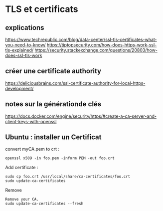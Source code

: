 # TLS et certificats

## explications

https://www.techrepublic.com/blog/data-center/ssl-tls-certificates-what-you-need-to-know/
https://tiptopsecurity.com/how-does-https-work-ssl-tls-explained/
https://security.stackexchange.com/questions/20803/how-does-ssl-tls-work

## créer une certificate authority

https://deliciousbrains.com/ssl-certificate-authority-for-local-https-development/

## notes sur la générationde clés

https://docs.docker.com/engine/security/https/#create-a-ca-server-and-client-keys-with-openssl

## Ubuntu : installer un Certificat

convert myCA.pem to crt :
```
openssl x509 -in foo.pem -inform PEM -out foo.crt
```
Add certificate :
```	
sudo cp foo.crt /usr/local/share/ca-certificates/foo.crt
sudo update-ca-certificates
```

Remove	
```
Remove your CA.
sudo update-ca-certificates --fresh
```
